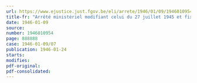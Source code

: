 ```yaml
---
url: https://www.ejustice.just.fgov.be/eli/arrete/1946/01/09/1946010954/justel
title-fr: "Arrêté ministériel modifiant celui du 27 juillet 1945 et fixant le prix du sulfate d'ammoniaque"
date: 1946-01-09
source:
number: 1946010954
page: 888888
case: 1946-01-09/07
publication: 1946-01-24
starts:
modifies:
pdf-original:
pdf-consolidated:
---
```


